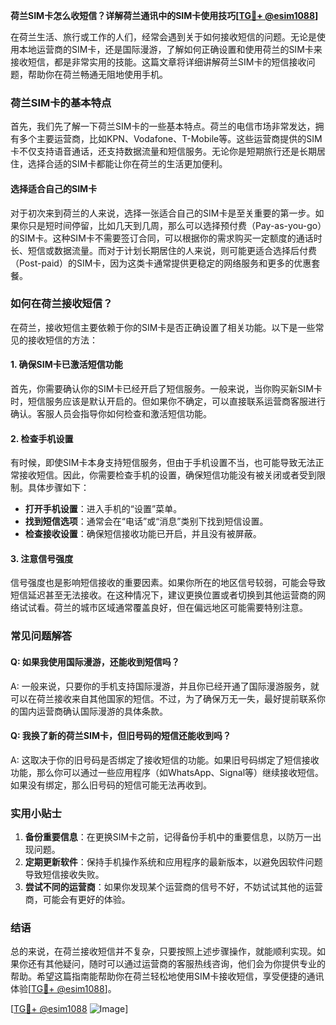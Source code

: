 **荷兰SIM卡怎么收短信？详解荷兰通讯中的SIM卡使用技巧[[TG💪+ @esim1088](https://t.me/s/esim1088)]**

在荷兰生活、旅行或工作的人们，经常会遇到关于如何接收短信的问题。无论是使用本地运营商的SIM卡，还是国际漫游，了解如何正确设置和使用荷兰的SIM卡来接收短信，都是非常实用的技能。这篇文章将详细讲解荷兰SIM卡的短信接收问题，帮助你在荷兰畅通无阻地使用手机。

### 荷兰SIM卡的基本特点

首先，我们先了解一下荷兰SIM卡的一些基本特点。荷兰的电信市场非常发达，拥有多个主要运营商，比如KPN、Vodafone、T-Mobile等。这些运营商提供的SIM卡不仅支持语音通话，还支持数据流量和短信服务。无论你是短期旅行还是长期居住，选择合适的SIM卡都能让你在荷兰的生活更加便利。

#### 选择适合自己的SIM卡

对于初次来到荷兰的人来说，选择一张适合自己的SIM卡是至关重要的第一步。如果你只是短时间停留，比如几天到几周，那么可以选择预付费（Pay-as-you-go）的SIM卡。这种SIM卡不需要签订合同，可以根据你的需求购买一定额度的通话时长、短信或数据流量。而对于计划长期居住的人来说，则可能更适合选择后付费（Post-paid）的SIM卡，因为这类卡通常提供更稳定的网络服务和更多的优惠套餐。

### 如何在荷兰接收短信？

在荷兰，接收短信主要依赖于你的SIM卡是否正确设置了相关功能。以下是一些常见的接收短信的方法：

#### 1. 确保SIM卡已激活短信功能

首先，你需要确认你的SIM卡已经开启了短信服务。一般来说，当你购买新SIM卡时，短信服务应该是默认开启的。但如果你不确定，可以直接联系运营商客服进行确认。客服人员会指导你如何检查和激活短信功能。

#### 2. 检查手机设置

有时候，即使SIM卡本身支持短信服务，但由于手机设置不当，也可能导致无法正常接收短信。因此，你需要检查手机的设置，确保短信功能没有被关闭或者受到限制。具体步骤如下：

- **打开手机设置**：进入手机的“设置”菜单。
- **找到短信选项**：通常会在“电话”或“消息”类别下找到短信设置。
- **检查接收设置**：确保短信接收功能已开启，并且没有被屏蔽。

#### 3. 注意信号强度

信号强度也是影响短信接收的重要因素。如果你所在的地区信号较弱，可能会导致短信延迟甚至无法接收。在这种情况下，建议更换位置或者切换到其他运营商的网络试试看。荷兰的城市区域通常覆盖良好，但在偏远地区可能需要特别注意。

### 常见问题解答

#### Q: 如果我使用国际漫游，还能收到短信吗？
A: 一般来说，只要你的手机支持国际漫游，并且你已经开通了国际漫游服务，就可以在荷兰接收来自其他国家的短信。不过，为了确保万无一失，最好提前联系你的国内运营商确认国际漫游的具体条款。

#### Q: 我换了新的荷兰SIM卡，但旧号码的短信还能收到吗？
A: 这取决于你的旧号码是否绑定了接收短信的功能。如果旧号码绑定了短信接收功能，那么你可以通过一些应用程序（如WhatsApp、Signal等）继续接收短信。如果没有绑定，那么旧号码的短信可能无法再收到。

### 实用小贴士

1. **备份重要信息**：在更换SIM卡之前，记得备份手机中的重要信息，以防万一出现问题。
2. **定期更新软件**：保持手机操作系统和应用程序的最新版本，以避免因软件问题导致短信接收失败。
3. **尝试不同的运营商**：如果你发现某个运营商的信号不好，不妨试试其他的运营商，可能会有更好的体验。

### 结语

总的来说，在荷兰接收短信并不复杂，只要按照上述步骤操作，就能顺利实现。如果你还有其他疑问，随时可以通过运营商的客服热线咨询，他们会为你提供专业的帮助。希望这篇指南能帮助你在荷兰轻松地使用SIM卡接收短信，享受便捷的通讯体验[[TG💪+ @esim1088](https://t.me/s/esim1088)]。

[[TG💪+ @esim1088](https://t.me/s/esim1088) ![Image](https://i.postimg.cc/4NQfJmqS/Snipaste-2025-05-13-00-14-12.png)]